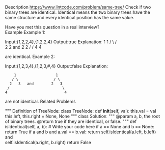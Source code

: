 Description
https://www.lintcode.com/problem/same-tree/
Check if two binary trees are identical. Identical means the two binary trees have the same structure and every identical position has the same value.

Have you met this question in a real interview?  
Example
Example 1:

Input:{1,2,2,4},{1,2,2,4}
Output:true
Explanation:
        1                   1
       / \                 / \
      2   2   and         2   2
     /                   /
    4                   4

are identical.
Example 2:

Input:{1,2,3,4},{1,2,3,#,4}
Output:false
Explanation:

        1                  1
       / \                / \
      2   3   and        2   3
     /                        \
    4                          4

are not identical.
Related Problems



"""
Definition of TreeNode:
class TreeNode:
    def __init__(self, val):
        this.val = val
        this.left, this.right = None, None
"""
class Solution:
    """
    @param a, b, the root of binary trees.
    @return true if they are identical, or false.
    """
    def isIdentical(self, a, b):
        # Write your code here
        if a == None and b == None: return True
        if a and b and a.val == b.val:
            return self.isIdentical(a.left, b.left) and \
                    self.isIdentical(a.right, b.right)
        return False
